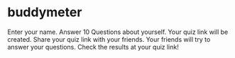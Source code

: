 # buddymeter
Enter your name. Answer 10 Questions about yourself. Your quiz link will be created. Share your quiz link with your friends. Your friends will try to answer your questions. Check the results at your quiz link!
